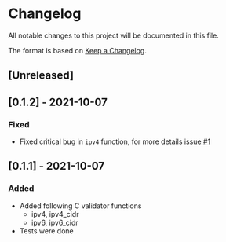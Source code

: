 # Changelog
All notable changes to this project will be documented in this file.

The format is based on [Keep a Changelog](https://keepachangelog.com/en/1.0.0/).

## [Unreleased]

## [0.1.2] - 2021-10-07
### Fixed
- Fixed critical bug in `ipv4` function, for more details [issue #1](https://github.com/eredotpkfr/fipv/issues/1)
## [0.1.1] - 2021-10-07
### Added
- Added following C validator functions
  - ipv4, ipv4_cidr
  - ipv6, ipv6_cidr
- Tests were done

